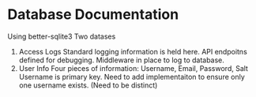 # Database Documentation

Using better-sqlite3
Two datases
1. Access Logs
Standard logging information is held here. API endpoitns defined for debugging. Middleware in place to log to database.
2. User Info
Four pieces of information: Username, Email, Password, Salt
Username is primary key. Need to add implementaiton to ensure only one username exists. (Need to be distinct)